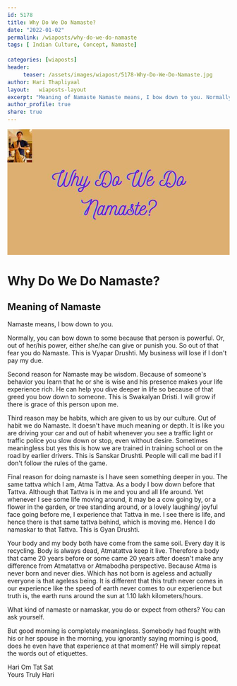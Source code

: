 ```yaml
---
id: 5178 
title: Why Do We Do Namaste?
date: "2022-01-02"
permalink: /wiaposts/why-do-we-do-namaste
tags: [ Indian Culture, Concept, Namaste]    

categories: [wiaposts] 
header:
     teaser: /assets/images/wiapost/5178-Why-Do-We-Do-Namaste.jpg
author: Hari Thapliyaal 
layout:   wiaposts-layout
excerpt: "Meaning of Namaste Namaste means, I bow down to you. Normally, you can bow down to some because that person is powerful. Or, out of her/his power, either she/he can give or punish you. So out of that fear"
author_profile: true 
share: true 
---
```

![Why Do We Do Namaste?](/assets/images/wiapost/5178-Why-Do-We-Do-Namaste.jpg)     
    
# Why Do We Do Namaste?   
## Meaning of Namaste    
    
Namaste means, I bow down to you.    
    
Normally, you can bow down to some because that person is powerful. Or, out of her/his power, either she/he can give or punish you. So out of that fear you do Namaste. This is Vyapar Drushti. My business will lose if I don't pay my due.    
    
Second reason for Namaste may be wisdom. Because of someone's behavior you learn that he or she is wise and his presence makes your life experience rich. He can help you dive deeper in life so because of that greed you bow down to someone. This is Swakalyan Dristi. I will grow if there is grace of this person upon me.    
    
Third reason may be habits, which are given to us by our culture. Out of habit we do Namaste. It doesn't have much meaning or depth. It is like you are driving your car and out of habit whenever you see a traffic light or traffic police you slow down or stop, even without desire. Sometimes meaningless but yes this is how we are trained in training school or on the road by earlier drivers. This is Sanskar Drushti. People will call me bad if I don't follow the rules of the game.    
    
Final reason for doing namaste is I have seen something deeper in you. The same tattva which I am, Atma Tattva. As a body I bow down before that Tattva. Although that Tattva is in me and you and all life around. Yet whenever I see some life moving around, it may be a cow going by, or a flower in the garden, or tree standing around, or a lovely laughing/ joyful face going before me, I experience that Tattva in me. I see there is life, and hence there is that same tattva behind, which is moving me. Hence I do namaskar to that Tattva. This is Gyan Drushti.    
    
Your body and my body both have come from the same soil. Every day it is recycling. Body is always dead, Atmatattva keep it live. Therefore a body that came 20 years before or some came 20 years after doesn't make any difference from Atmatattva or Atmabodha perspective. Because Atma is never born and never dies. Which has not born is ageless and actually everyone is that ageless being. It is different that this truth never comes in our experience like the speed of earth never comes to our experience but truth is, the earth runs around the sun at 1.10 lakh kilometers/hours.     
    
What kind of namaste or namaskar, you do or expect from others? You can ask yourself.    
    
But good morning is completely meaningless. Somebody had fought with his or her spouse in the morning, you ignorantly saying morning is good, does he even have that experience at that moment? He will simply repeat the words out of etiquettes.    
    
Hari Om Tat Sat     
Yours Truly Hari    
